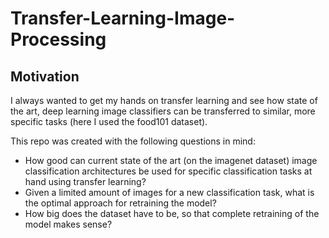 # Transfer-Learning-Image-Processing
## Motivation
I always wanted to get my hands on transfer learning and see how state of the art, deep learning image classifiers can be transferred to similar, more specific tasks (here I used the food101 dataset).

This repo was created with the following questions in mind:

- How good can current state of the art (on the imagenet dataset) image classification architectures be used for specific classification tasks at hand using transfer learning? 
- Given a limited amount of images for a new classification task, what is the optimal approach for retraining the model? 
- How big does the dataset have to be, so that complete retraining of the model makes sense?

